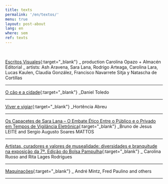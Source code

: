 ```yaml
---
title: texts
permalink: '/en/textos/'
menu: true
layout: post-about
lang: en
where: sem
ref: texts
---
```


<br>

[Escritos Visuales](https://www.youtube.com/watch?v=9OjViGNR2vo){:target="_blank"}
_ production Carolina Opazo + Almacén Editorial
_ artists: Ash Aravena, Sara Lana, Rodrigo Arteaga, Carolina Lara, Lucas Kaulen, Claudia González, Francisco Navarrete Sitja y Natascha de Cortillas

---

[O cão e a cidade](https://www.jaca.center/o-cao-e-a-cidade-2/){:target="_blank"}
_Daniel Toledo

---


[Viver e vigiar](../assets/docs/viver-e-vigiar.pdf){:target="_blank"}
_Hortência Abreu


---


[Os Capacetes de Sara Lana – O Embate Ético Entre o Público e o Privado em Tempos de Vigilância Eletrônica](../assets/docs/capacetes-de-sara-lana.pdf){:target="_blank"}
 _Bruno de Jesus LEITE and Sergio Augusto Soares MATTOS

---


[Artistas, curadores e valores de musealidade: diversidades e branquitude na exposição da 7ª. Edição do Bolsa Pampulha](http://www.periodicos.udesc.br/index.php/percursos/article/view/1984724620442019035/pdf){:target="_blank"}
_ Carolina Ruoso and Rita Lages Rodrigues


---


[Maquinações](https://issuu.com/gambiologia/docs/maquinacoes){:target="_blank"}
_ André Mintz, Fred Paulino and others

---

